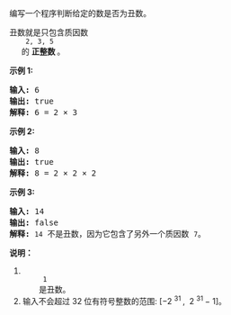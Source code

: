 <html>
 <body>
  <p>
   编写一个程序判断给定的数是否为丑数。
  </p>
  <p>
   丑数就是只包含质因数
   <code>
    2, 3, 5
   </code>
   的
   <strong>
    正整数
   </strong>
   。
  </p>
  <p>
   <strong>
    示例 1:
   </strong>
  </p>
  <pre><strong>输入:</strong> 6
<strong>输出:</strong> true
<strong>解释: </strong>6 = 2 × 3</pre>
  <p>
   <strong>
    示例 2:
   </strong>
  </p>
  <pre><strong>输入:</strong> 8
<strong>输出:</strong> true
<strong>解释: </strong>8 = 2 × 2 × 2
</pre>
  <p>
   <strong>
    示例 3:
   </strong>
  </p>
  <pre><strong>输入:</strong> 14
<strong>输出:</strong> false 
<strong>解释: </strong><code>14</code> 不是丑数，因为它包含了另外一个质因数 <code>7</code>。</pre>
  <p>
   <strong>
    说明：
   </strong>
  </p>
  <ol>
   <li>
    <code>
     1
    </code>
    是丑数。
   </li>
   <li>
    输入不会超过 32 位有符号整数的范围: [−2
    <sup>
     31
    </sup>
    ,  2
    <sup>
     31
    </sup>
    − 1]。
   </li>
  </ol>
 </body>
</html>